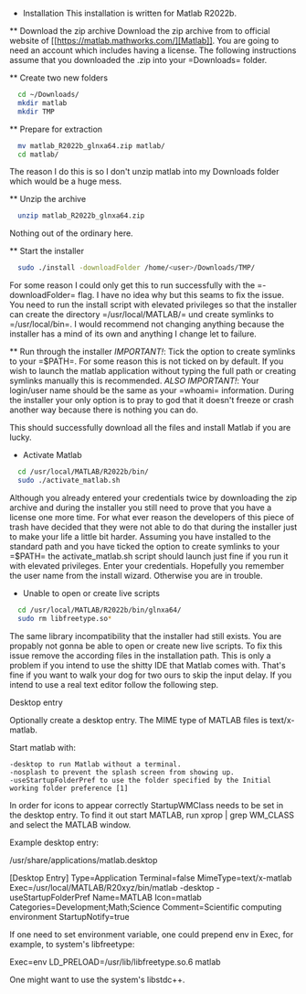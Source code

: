 * Installation
This installation is written for Matlab R2022b.

** Download the zip archive
Download the zip archive from to official website of [[https://matlab.mathworks.com/][Matlab]].
You are going to need an account which includes having a license.
The following instructions assume that you downloaded the .zip into your =Downloads= folder.

** Create two new folders
```bash
  cd ~/Downloads/
  mkdir matlab
  mkdir TMP
```

** Prepare for extraction
```bash
  mv matlab_R2022b_glnxa64.zip matlab/
  cd matlab/
```

The reason I do this is so I don't unzip matlab into my Downloads folder which would be a huge mess.

** Unzip the archive
```bash
  unzip matlab_R2022b_glnxa64.zip
```
Nothing out of the ordinary here.

** Start the installer
```bash
  sudo ./install -downloadFolder /home/<user>/Downloads/TMP/
```
For some reason I could only get this to run successfully with the =-downloadFolder= flag. I have no idea why but this seams to fix the issue.
You need to run the install script with elevated privileges so that the installer can create the directory =/usr/local/MATLAB/= und create symlinks to =/usr/local/bin=. I would recommend not changing anything because the installer has a mind of its own and anything I change let to failure.

** Run through the installer
*IMPORTANT!*: Tick the option to create symlinks to your =$PATH=. For some reason this is not ticked on by default. If you wish to launch the matlab application without typing the full path or creating symlinks manually this is recommended.
*ALSO IMPORTANT!*: Your login/user name should be the same as your =whoami= information.
During the installer your only option is to pray to god that it doesn't freeze or crash another way because there is nothing you can do.

This should successfully download all the files and install Matlab if you are lucky.


* Activate Matlab
```bash
  cd /usr/local/MATLAB/R2022b/bin/
  sudo ./activate_matlab.sh
```
Although you already entered your credentials twice by downloading the zip archive and during the installer you still need to prove that you have a license one more time.
For what ever reason the developers of this piece of trash have decided that they were not able to do that during the installer just to make your life a little bit harder.
Assuming you have installed to the standard path and you have ticked the option to create symlinks to your =$PATH= the activate_matlab.sh script should launch just fine if you run it with elevated privileges.
Enter your credentials. Hopefully you remember the user name from the install wizard. Otherwise you are in trouble.


* Unable to open or create live scripts
```bash
  cd /usr/local/MATLAB/R2022b/bin/glnxa64/
  sudo rm libfreetype.so*
```
The same library incompatibility that the installer had still exists. You are propably not gonna be able to open or create new live scripts. To fix this issue remove the according files in the installation path.
This is only a problem if you intend to use the shitty IDE that Matlab comes with. That's fine if you want to walk your dog for two ours to skip the input delay. If you intend to use a real text editor follow the following step.

Desktop entry

Optionally create a desktop entry. The MIME type of MATLAB files is text/x-matlab.

Start matlab with:

    -desktop to run Matlab without a terminal.
    -nosplash to prevent the splash screen from showing up.
    -useStartupFolderPref to use the folder specified by the Initial working folder preference [1]

In order for icons to appear correctly StartupWMClass needs to be set in the desktop entry. To find it out start MATLAB, run xprop | grep WM_CLASS and select the MATLAB window.

Example desktop entry:

/usr/share/applications/matlab.desktop

[Desktop Entry]
Type=Application
Terminal=false
MimeType=text/x-matlab
Exec=/usr/local/MATLAB/R20xyz/bin/matlab -desktop -useStartupFolderPref
Name=MATLAB
Icon=matlab
Categories=Development;Math;Science
Comment=Scientific computing environment
StartupNotify=true

If one need to set environment variable, one could prepend env in Exec, for example, to system's libfreetype:

Exec=env LD_PRELOAD=/usr/lib/libfreetype.so.6 matlab

One might want to use the system's libstdc++. 